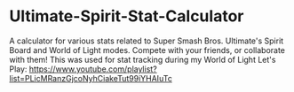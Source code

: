 # Ultimate-Spirit-Stat-Calculator
A calculator for various stats related to Super Smash Bros. Ultimate's Spirit Board and World of Light modes. Compete with your friends, or collaborate with them! This was used for stat tracking during my World of Light Let's Play: https://www.youtube.com/playlist?list=PLicMRanzGjcoNyhCiakeTut99iYHAIuTc
